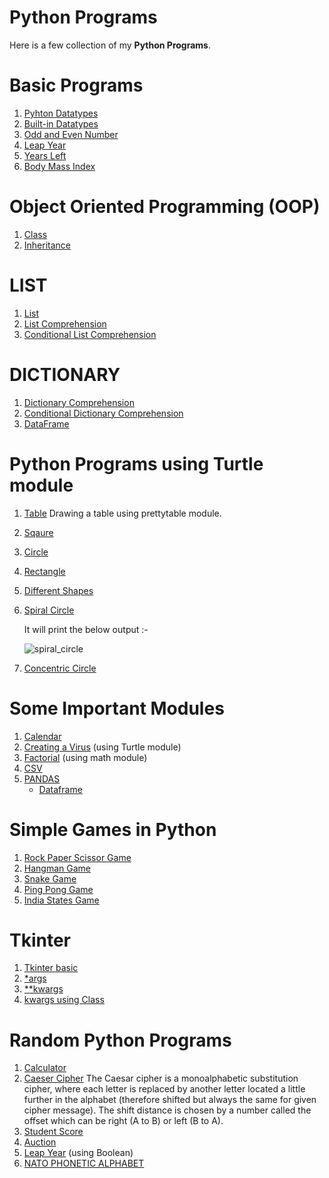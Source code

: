 # Python Programs 
Here is a few collection of my **Python Programs**.

# Basic Programs
1. [Pyhton Datatypes](Programs/datatypes.py)
2. [Built-in Datatypes](Programs/function.py)
3. [Odd and Even Number](Programs/odd_or_even.py)
4. [Leap Year](Programs/leap_year.py)
5. [Years Left](Programs/Life_in_days_weeks_months.py)
6. [Body Mass Index](Programs/Body_Mass_Index(BMI).py)

# Object Oriented Programming (OOP)
1. [Class](OOP/classdefination.py)
2. [Inheritance](OOP/inheritance.py)

# LIST
1. [List](list/1.list.py)
2. [List Comprehension](list/2.list_comprehension.py)
3. [Conditional List Comprehension](list/3.conditional_list_comprehension.py)

# DICTIONARY
1. [Dictionary Comprehension](Dictionary/1.dict_comprehension.py)
2. [Conditional Dictionary Comprehension](Dictionary/2.conditional_dict_comprehension.py)
3. [DataFrame](Dictionary/3.dataframe.py)

# Python Programs using Turtle module
1. [Table](Turtle/Table.py) Drawing a table using prettytable module.
2. [Sqaure](Turtle/Square.py)
3. [Circle](Turtle/Circle.py)
4. [Rectangle](Turtle/rectangle.py)
5. [Different Shapes](Turtle/differentshapes.py)
6. [Spiral Circle](Turtle/spiral_circle.py)

   It will print the below output :-

     ![spiral_circle](https://user-images.githubusercontent.com/105218699/167845824-1c2b24a9-d533-4363-ad65-91d8dd7c1fa6.png)

7. [Concentric Circle](Turtle/concentric_circle.py)

# Some Important Modules
1. [Calendar](Modules/calendar.py)
2. [Creating a Virus](Modules/virus.py) (using Turtle module)
3. [Factorial](Modules/math_module.py) (using math module)
4. [CSV](Modules/csv)
5. [PANDAS](Modules/pandas)
   - [Dataframe](Modules/pandas/dataframe.py)

# Simple Games in Python
1. [Rock Paper Scissor Game](Simple_Game/rock_paper_scissor.py)
2. [Hangman Game](Simple_Game/hangman.py)
3. [Snake Game](Simple_Game/snakegame)
4. [Ping Pong Game](Simple_Game/pingponggame)
5. [India States Game](Simple_Game/India_states_game)

# Tkinter
1. [Tkinter basic](Tkinter/Tkinter_basic.py)
2. [*args](Tkinter/args.py)
3. [**kwargs](Tkinter/kwargs.py)
4. [kwargs using Class](Tkinter/kwargs_class.py)

# Random Python Programs
1. [Calculator](Programs/calculator.py)
2. [Caeser Cipher](Programs/caeser_cipher.py) The Caesar cipher is a monoalphabetic substitution cipher, where each letter is replaced by another letter located a little further in the alphabet (therefore shifted but always the same for given cipher message). The shift distance is chosen by a number called the offset which can be right (A to B) or left (B to A).
3. [Student Score](Programs/student_score.py)
4. [Auction](Programs/auction.py)
5. [Leap Year](Programs/leap_year(bool).py) (using Boolean)
6. [NATO PHONETIC ALPHABET](Programs/nato_phonetic_alphabet/main.py)
